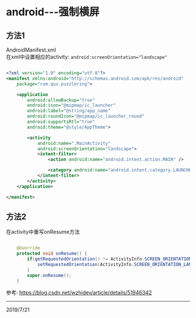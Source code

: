 # android---强制横屏

## 方法1  
AndroidManifest.xml  
在xml中设置相应的activity: `android:screenOrientation="landscape"`  
```xml

<?xml version="1.0" encoding="utf-8"?>
<manifest xmlns:android="http://schemas.android.com/apk/res/android"
    package="com.qux.puzzlering">

    <application
        android:allowBackup="true"
        android:icon="@mipmap/ic_launcher"
        android:label="@string/app_name"
        android:roundIcon="@mipmap/ic_launcher_round"
        android:supportsRtl="true"
        android:theme="@style/AppTheme">

        <activity
            android:name=".MainActivity"
            android:screenOrientation="landscape">
            <intent-filter>
                <action android:name="android.intent.action.MAIN" />

                <category android:name="android.intent.category.LAUNCHER" />
            </intent-filter>
        </activity>
    </application>

</manifest>

```


## 方法2
在activity中重写onResume方法  
```java

    @Override
    protected void onResume() {
        if(getRequestedOrientation() != ActivityInfo.SCREEN_ORIENTATION_LANDSCAPE){
            setRequestedOrientation(ActivityInfo.SCREEN_ORIENTATION_LANDSCAPE);
        }
        super.onResume();
    }

```


参考: https://blog.csdn.net/wzhidev/article/details/51946342  


---
2019/7/21  
